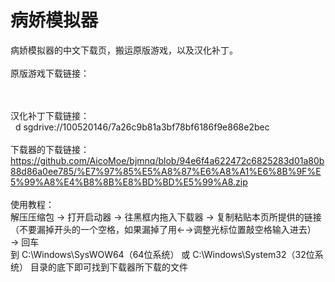 # 病娇模拟器
病娇模拟器的中文下载页，搬运原版游戏，以及汉化补丁。
<br><br>
原版游戏下载链接：
<br>

<br><br>
汉化补丁下载链接：
<br>
&nbsp; d sgdrive://100520146/7a26c9b81a3bf78bf6186f9e868e2bec
<br><br>
下载器的下载链接：
<br>
https://github.com/AicoMoe/bjmnq/blob/94e6f4a622472c6825283d01a80b88d86a0ee785/%E7%97%85%E5%A8%87%E6%A8%A1%E6%8B%9F%E5%99%A8%E4%B8%8B%E8%BD%BD%E5%99%A8.zip
<br><br>
使用教程：
<br>
解压压缩包
→
打开启动器
→
往黑框内拖入下载器
→
复制粘贴本页所提供的链接（不要漏掉开头的一个空格，如果漏掉了用←→调整光标位置敲空格输入进去）
→
回车
<br>
到 C:\Windows\SysWOW64（64位系统） 或 C:\Windows\System32（32位系统） 目录的底下即可找到下载器所下载的文件

